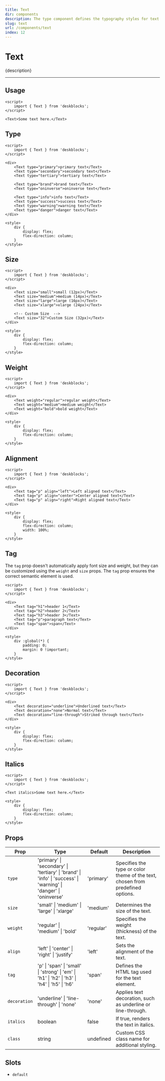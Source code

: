 ```yaml
---
title: Text
dir: components
description: The type component defines the typography styles for text elements, ensuring consistent and readable text throughout the interface.
slug: text
url: /components/text
index: 12
---
```


<script>
  import 'deskblocks/globalStyles';
</script>

# Text

{description}

---

## Usage

<!-- Import `Avatar` component from deskblocks. -->

```svelte example
<script>
	import { Text } from 'deskblocks';
</script>

<Text>Some text here.</Text>
```

## Type

```svelte example hideScript hideStyle
<script>
	import { Text } from 'deskblocks';
</script>

<div>
	<Text type="primary">primary text</Text>
	<Text type="secondary">secondary text</Text>
	<Text type="tertiary">tertiary text</Text>

	<Text type="brand">brand text</Text>
	<Text type="oninverse">oninverse text</Text>

	<Text type="info">info text</Text>
	<Text type="success">success text</Text>
	<Text type="warning">warning text</Text>
	<Text type="danger">danger text</Text>
</div>

<style>
	div {
		display: flex;
		flex-direction: column;
	}
</style>
```

## Size

```svelte example hideScript hideStyle
<script>
	import { Text } from 'deskblocks';
</script>

<div>
	<Text size="small">small (12px)</Text>
	<Text size="medium">medium (14px)</Text>
	<Text size="large">large (16px)</Text>
	<Text size="xlarge">xlarge (24px)</Text>

	<!-- Custom Size  -->
	<Text size="32">Custom Size (32px)</Text>
</div>

<style>
	div {
		display: flex;
		flex-direction: column;
	}
</style>
```

## Weight

```svelte example hideScript hideStyle
<script>
	import { Text } from 'deskblocks';
</script>

<div>
	<Text weight="regular">regular weight</Text>
	<Text weight="medium">medium weight</Text>
	<Text weight="bold">bold weight</Text>
</div>

<style>
	div {
		display: flex;
		flex-direction: column;
	}
</style>
```

## Alignment

```svelte example hideScript hideStyle
<script>
	import { Text } from 'deskblocks';
</script>

<div>
	<Text tag="p" align="left">Left aligned text</Text>
	<Text tag="p" align="center">Center aligned text</Text>
	<Text tag="p" align="right">Right aligned text</Text>
</div>

<style>
	div {
		display: flex;
		flex-direction: column;
		width: 100%;
	}
</style>
```

## Tag
The `tag` prop doesn't automatically apply font size and weight, but they can be customized using the `weight` and `size` props. The `tag` prop ensures the correct semantic element is used.



```svelte example hideScript hideStyle
<script>
	import { Text } from 'deskblocks';
</script>

<div>
	<Text tag="h1">header 1</Text>
	<Text tag="h2">header 2</Text>
	<Text tag="h3">header 3</Text>
	<Text tag="p">paragraph text</Text>
	<Text tag="span">span</Text>
</div>

<style>
	div :global(*) {
		padding: 0;
		margin: 0 !important;
	}
</style>
```

## Decoration

```svelte example hideScript hideStyle
<script>
	import { Text } from 'deskblocks';
</script>

<div>
	<Text decoration="underline">Underlined text</Text>
	<Text decoration="none">Normal text</Text>
	<Text decoration="line-through">Striked through text</Text>
</div>

<style>
	div {
		display: flex;
		flex-direction: column;
	}
</style>
```

## Italics

```svelte example hideScript hideStyle
<script>
	import { Text } from 'deskblocks';
</script>

<Text italics>Some text here.</Text>

<style>
	div {
		display: flex;
		flex-direction: column;
	}
</style>
```

## Props

| Prop         | Type                                                                                                             | Default   | Description                                                                    |
| ------------ | ---------------------------------------------------------------------------------------------------------------- | --------- | ------------------------------------------------------------------------------ |
| `type`       | 'primary' \| 'secondary' \| 'tertiary' \| 'brand' \| 'info' \| 'success' \| 'warning' \| 'danger' \| 'oninverse' | 'primary' | Specifies the type or color theme of the text, chosen from predefined options. |
| `size`       | 'small' \| 'medium' \| 'large' \| 'xlarge'                                                                       | 'medium'  | Determines the size of the text.                                               |
| `weight`     | 'regular' \| 'medium' \| 'bold'                                                                                  | 'regular' | Specifies the weight (thickness) of the text.                                  |
| `align`      | 'left' \| 'center' \| 'right' \| 'justify'                                                                       | 'left'    | Sets the alignment of the text.                                                |
| `tag`        | 'p' \| 'span' \| 'small' \| 'strong' \| 'em' \| 'h1' \| 'h2' \| 'h3' \| 'h4' \| 'h5' \| 'h6'                     | 'span'    | Defines the HTML tag used for the text element.                                |
| `decoration` | 'underline' \| 'line-through' \| 'none'                                                                          | 'none'    | Applies text decoration, such as underline or line-through.                    |
| `italics`    | boolean                                                                                                          | false     | If true, renders the text in italics.                                          |
| `class`      | string                                                                                                           | undefined | Custom CSS class name for additional styling.                                  |

## Slots

- `default`
